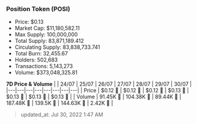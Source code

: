 
  ### Position Token (POSI)
  - Price: $0.13
  - Market Cap: $11,180,582.11
  - Max Supply: 100,000,000
  - Total Supply: 83,871,189.412
  - Circulating Supply: 83,838,733.741
  - Total Burn: 32,455.67
  - Holders: 502,683
  - Transactions: 5,143,273
  - Volume: $373,048,325.81

  **7D Price & Volume**
  | | 24&#x2F;07 | 25&#x2F;07 | 26&#x2F;07 | 27&#x2F;07 | 28&#x2F;07 | 29&#x2F;07 | 30&#x2F;07 |
  |---|---|---|---|---|---|---|---|
  | Price | $0.12 🚀 | $0.12 🔻 | $0.12 🔻 | $0.13 🚀 | $0.13 🚀 | $0.13 🚀 | $0.13 🚀 |
  | Volume | 91.45K 🔻 | 104.38K 🚀 | 89.44K 🔻 | 187.48K 🚀 | 139.5K 🔻 | 144.63K 🚀 | 2.42K 🔻 |

  > updated_at: Jul 30, 2022 1:47 AM
